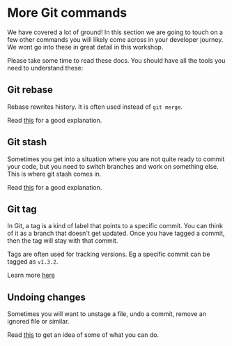 # More Git commands 

We have covered a lot of ground! In this section we are going to touch on a few other commands you will likely come across in your developer journey. We wont go into these in great detail in this workshop. 

Please take some time to read these docs. You should have all the tools you need to understand these:

## Git rebase 

Rebase rewrites history. It is often used instead of `git merge`.

Read [this](https://www.atlassian.com/git/tutorials/rewriting-history/git-rebase) for a good explanation.

## Git stash 

Sometimes you get into a situation where you are not quite ready to commit your code, but you need to switch branches and work on something else. This is where git stash comes in.

Read [this](https://www.atlassian.com/git/tutorials/saving-changes/git-stash) for a good explanation.

## Git tag

In Git, a tag is a kind of label that points to a specific commit. You can think of it as a branch that doesn't get updated. Once you have tagged a commit, then the tag will stay with that commit.

Tags are often used for tracking versions. Eg a specific commit can be tagged as `v1.3.2`.

Learn more [here](https://www.atlassian.com/git/tutorials/inspecting-a-repository/git-tag)

## Undoing changes 

Sometimes you will want to unstage a file, undo a commit, remove an ignored file or similar. 

Read [this](https://www.atlassian.com/git/tutorials/undoing-changes) to get an idea of some of what you can do.